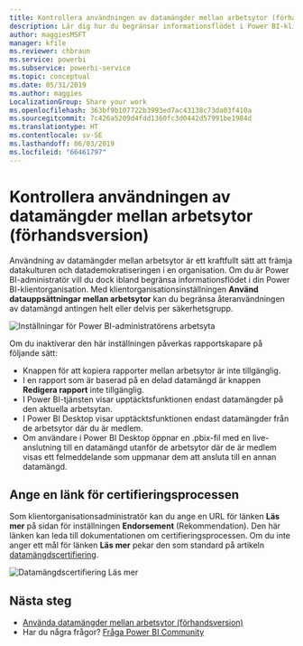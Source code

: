 ```yaml
---
title: Kontrollera användningen av datamängder mellan arbetsytor (förhandsversion) – Power BI
description: Lär dig hur du begränsar informationsflödet i Power BI-klientorganisationen.
author: maggiesMSFT
manager: kfile
ms.reviewer: chbraun
ms.service: powerbi
ms.subservice: powerbi-service
ms.topic: conceptual
ms.date: 05/31/2019
ms.author: maggies
LocalizationGroup: Share your work
ms.openlocfilehash: 363bf9b107722b3993ed7ac43138c73da03f410a
ms.sourcegitcommit: 7c426a5209d4fdd1360fc3d0442d57991be1984d
ms.translationtype: HT
ms.contentlocale: sv-SE
ms.lasthandoff: 06/03/2019
ms.locfileid: "66461797"
---
```

# <a name="control-the-use-of-datasets-across-workspaces-preview"></a>Kontrollera användningen av datamängder mellan arbetsytor (förhandsversion)

Användning av datamängder mellan arbetsytor är ett kraftfullt sätt att främja datakulturen och datademokratiseringen i en organisation. Om du är Power BI-administratör vill du dock ibland begränsa informationsflödet i din Power BI-klientorganisation. Med klientorganisationsinställningen **Använd datauppsättningar mellan arbetsytor** kan du begränsa återanvändningen av datamängd antingen helt eller delvis per säkerhetsgrupp.

![Inställningar för Power BI-administratörens arbetsyta](media/service-datasets-admin-across-workspaces/power-bi-admin-workspace-settings.png)

Om du inaktiverar den här inställningen påverkas rapportskapare på följande sätt:

- Knappen för att kopiera rapporter mellan arbetsytor är inte tillgänglig. 
- I en rapport som är baserad på en delad datamängd är knappen **Redigera rapport** inte tillgänglig.
- I Power BI-tjänsten visar upptäcktsfunktionen endast datamängder på den aktuella arbetsytan.
- I Power BI Desktop visar upptäcktsfunktionen endast datamängder från de arbetsytor där du är medlem.
- Om användare i Power BI Desktop öppnar en .pbix-fil med en live-anslutning till en datamängd utanför de arbetsytor där de är medlem visas ett felmeddelande som uppmanar dem att ansluta till en annan datamängd.

## <a name="provide-a-link-for-the-certification-process"></a>Ange en länk för certifieringsprocessen

Som klientorganisationsadministratör kan du ange en URL för länken **Läs mer** på sidan för inställningen **Endorsement** (Rekommendation).  Den här länken kan leda till dokumentationen om certifieringsprocessen. Om du inte anger ett mål för länken **Läs mer** pekar den som standard på artikeln [datamängdscertifiering](service-datasets-certify.md).

![Datamängdscertifiering Läs mer](media/service-datasets-certify-promote/power-bi-dataset-learn-more-certification.png)

## <a name="next-steps"></a>Nästa steg

- [Använda datamängder mellan arbetsytor (förhandsversion)](service-datasets-across-workspaces.md)
- Har du några frågor? [Fråga Power BI Community](http://community.powerbi.com/)
